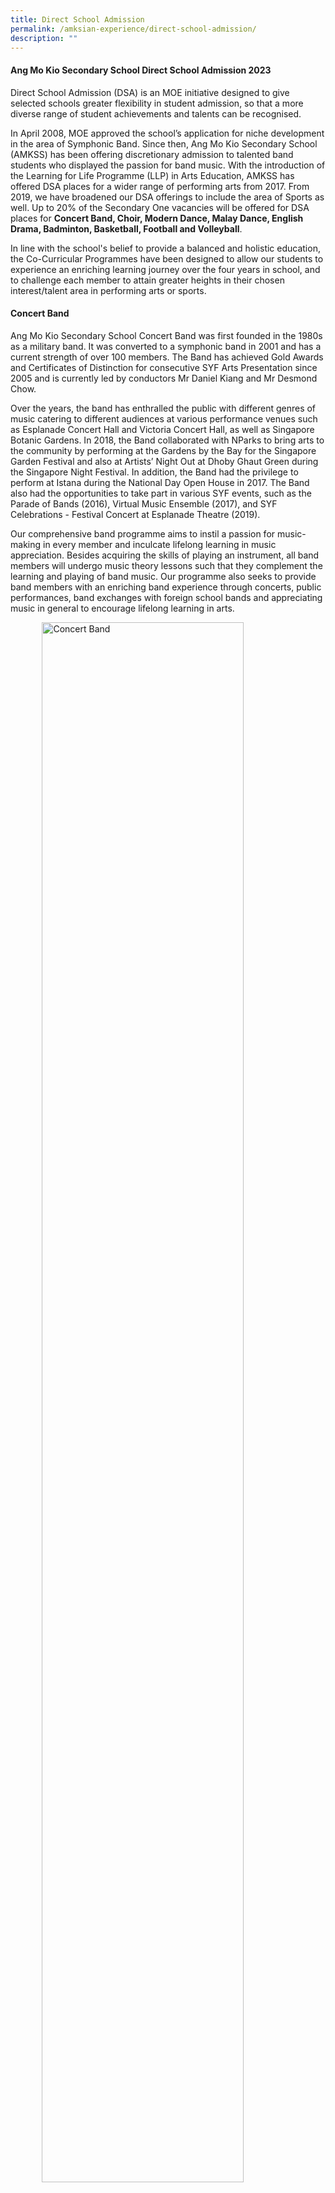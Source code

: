 ```yaml
---
title: Direct School Admission
permalink: /amksian-experience/direct-school-admission/
description: ""
---
```

#### Ang Mo Kio Secondary School Direct School Admission 2023

Direct School Admission (DSA) is an MOE initiative designed to give selected schools greater flexibility in student admission, so that a more diverse range of student achievements and talents can be recognised.

  

In April 2008, MOE approved the school’s application for niche development in the area of Symphonic Band. Since then, Ang Mo Kio Secondary School (AMKSS) has been offering discretionary admission to talented band students who displayed the passion for band music. With the introduction of the Learning for Life Programme (LLP) in Arts Education, AMKSS has offered DSA places for a wider range of performing arts from 2017. From 2019, we have broadened our DSA offerings to include the area of Sports as well. Up to 20% of the Secondary One vacancies will be offered for DSA places for&nbsp;**Concert Band, Choir, Modern Dance, Malay Dance, English Drama, Badminton, Basketball, Football and Volleyball**.

  

In line with the school's belief to provide a balanced and holistic education, the Co-Curricular Programmes have been designed to allow our students to experience an enriching learning journey over the four years in school, and to challenge each member to attain greater heights in their chosen interest/talent area in performing arts or sports.

#### Concert Band

Ang Mo Kio Secondary School Concert Band was first founded in the 1980s as a military band. It was converted to a symphonic band in 2001 and has a current strength of over 100 members. The Band has achieved Gold Awards and Certificates of Distinction for consecutive SYF Arts Presentation since 2005 and is currently led by conductors Mr Daniel Kiang and Mr Desmond Chow.

  

Over the years, the band has enthralled the public with different genres of music catering to different audiences at various performance venues such as Esplanade Concert Hall and Victoria Concert Hall, as well as Singapore Botanic Gardens. In 2018, the Band collaborated with NParks to bring arts to the community by performing at the Gardens by the Bay for the Singapore Garden Festival and also at Artists’ Night Out at Dhoby Ghaut Green during the Singapore Night Festival. In addition, the Band had the privilege to perform at Istana during the National Day Open House in 2017. The Band also had the opportunities to take part in various SYF events, such as the Parade of Bands (2016), Virtual Music Ensemble (2017), and SYF Celebrations - Festival Concert at Esplanade Theatre (2019).

  

Our comprehensive band programme aims to instil a passion for music-making in every member and inculcate lifelong learning in music appreciation. Besides acquiring the skills of playing an instrument, all band members will undergo music theory lessons such that they complement the learning and playing of band music. Our programme also seeks to provide band members with an enriching band experience through concerts, public performances, band exchanges with foreign school bands and appreciating music in general to encourage lifelong learning in arts.

<style>  
img {  
  display: block;  
  margin-left: auto;  
  margin-right: auto;  
}  
</style>  
<img src="/images/IMG-20190424-WA0000.jpg" alt="Concert Band" style="width:80%;">  
  
<br>         
<table class="ive\_eobj\_center iveo\_table ives\_tab\_simple3" style="margin: auto; outline: 0px; padding: 0px; border-collapse: collapse; clear: both; border: 1px solid rgb(170, 170, 170); color: rgb(0, 77, 46); font-family: Outfit, sans-serif; font-size: 14px; font-style: normal; font-variant-ligatures: normal; font-variant-caps: normal; font-weight: 400; letter-spacing: normal; orphans: 2; text-align: left; text-transform: none; white-space: normal; widows: 2; word-spacing: 0px; -webkit-text-stroke-width: 0px; background-color: rgb(255, 255, 255); text-decoration-thickness: initial; text-decoration-style: initial; text-decoration-color: initial; width: 920px;"><tbody style="margin: 0px; outline: 0px; padding: 0px;"><tr style="margin: 0px; outline: 0px; padding: 0px;"><td style="margin: 0px; outline: 0px; padding: 2px; text-align: left; border: 1px solid rgb(170, 170, 170);"><b style="margin: 0px; outline: 0px; padding: 0px;">Concert Band</b></td></tr><tr style="margin: 0px; outline: 0px; padding: 0px;"><td style="margin: 0px; outline: 0px; padding: 2px; text-align: center; border: 1px solid rgb(170, 170, 170);"><div style="margin: 0px; outline: 0px; padding: 0px; line-height: 24px !important; color: rgb(0, 77, 46); font-family: Outfit, sans-serif; font-size: 14px; font-weight: 400; text-align: left;"><ul style="margin: 0px 0px 0.5em 1em; outline: 0px; padding: 0px 0px 0px 5px;"><li style="margin: 0px; outline: 0px; padding: 0px;">Pass audition and interview.</li><li style="margin: 0px; outline: 0px; padding: 0px;">Relevant instrumental skills in primary school bands and string ensembles.</li><li style="margin: 0px; outline: 0px; padding: 0px;">For the auditions, all applicants must prepare the following:</li><ul style="margin: 0px 0px 0.5em 1em; outline: 0px; padding: 0px;"><li style="margin: 0px; outline: 0px; padding: 0px;">1 piece of music (1-2 min) of his/her choice on the instrument in his/her talent area.</li><li style="margin: 0px; outline: 0px; padding: 0px;">2-3 scales of any key of at least 1 octave (For all instruments except non-pitched percussion instruments).</li></ul><li style="margin: 0px; outline: 0px; padding: 0px;">Candidates must be able to imitate melodies and rhythms given by the instructor/teacher.</li><li style="margin: 0px; outline: 0px; padding: 0px;">Candidates will also be given a short piece of Sec 1 music to sight-read.</li><li style="margin: 0px; outline: 0px; padding: 0px;">Applicants must bring their own instrument and choice piece of music for the audition. Only keyboard and percussion instruments will be provided by the school.</li><li style="margin: 0px; outline: 0px; padding: 0px;">Exemplify positive character traits, including resilience, motivation and integrity.</li></ul></div></td></tr></tbody></table>

#### Choir

Ang Mo Kio Secondary School Choir has a current strength of about 60 dedicated members, comprising Soprano, Alto, Tenor and Bass; and is helmed by talented chorister-conductor, Ms Cherie Chai. The choir achieved a Certificate of Distinction and Certificate of Accomplishment in SYF Arts Presentations in 2019 and 2017 respectively.

  

To hone our students’ vocal and public presentation skills, the choir performs in public, participates in choral exchanges with other schools and attends vocal workshops, master classes and concerts every year. Theory sessions based on the ABRSM syllabus are also carried out for the choir members to better equip them with knowledge and versatility in music.

  

The Choir showcases its talents at various school performances such as Awards Day, AMKsian Showcase and our school’s biennial event, the Night of Music, Arts and Dance (NOMAD). In the years 2015 and 2016, we had joint concert performances, “The Reason We Sing” and “The Reason We Sing II” respectively, with other school choirs at public venues and subsequently participated in the Voices of Singapore Festival at CHIJmes in 2019.

  

Besides singing, the Choir organizes activities to instill, develop and promote self-discipline, teamwork, confidence and commitment in our choristers. Every chorister has a responsibility to serve both the Choir and the community; as led by the Choir's Executive Committee based on our philosophy that every AMKsian Chorister "Always Strive For the Best - to Sing, to Share and to Serve"

<style>  
img {  
  display: block;  
  margin-left: auto;  
  margin-right: auto;  
}  
</style>  
<img src="/images/Choir.jpg" alt="Choir" style="width:80%;">  
  
<br>        
<table class="ive\_eobj\_center iveo\_table ives\_tab\_simple3" style="margin: auto; outline: 0px; padding: 0px; border-collapse: collapse; clear: both; border: 1px solid rgb(170, 170, 170); color: rgb(0, 77, 46); font-family: Outfit, sans-serif; font-size: 14px; font-style: normal; font-variant-ligatures: normal; font-variant-caps: normal; font-weight: 400; letter-spacing: normal; orphans: 2; text-align: left; text-transform: none; white-space: normal; widows: 2; word-spacing: 0px; -webkit-text-stroke-width: 0px; background-color: rgb(255, 255, 255); text-decoration-thickness: initial; text-decoration-style: initial; text-decoration-color: initial; width: 920px;"><tbody style="margin: 0px; outline: 0px; padding: 0px;"><tr style="margin: 0px; outline: 0px; padding: 0px;"><td style="margin: 0px; outline: 0px; padding: 2px; text-align: left; border: 1px solid rgb(170, 170, 170);"><b style="margin: 0px; outline: 0px; padding: 0px;">Choir</b></td></tr><tr style="margin: 0px; outline: 0px; padding: 0px;"><td style="margin: 0px; outline: 0px; padding: 2px; text-align: center; border: 1px solid rgb(170, 170, 170);"><div style="margin: 0px; outline: 0px; padding: 0px; line-height: 24px !important; color: rgb(0, 77, 46); font-family: Outfit, sans-serif; font-size: 14px; font-weight: 400; text-align: left;"><ul style="margin: 0px 0px 0.5em 1em; outline: 0px; padding: 0px 0px 0px 5px;"><li style="margin: 0px; outline: 0px; padding: 0px;">Pass audition and interview.</li><li style="margin: 0px; outline: 0px; padding: 0px;">For the auditions, applicants must prepare the following:</li><ul style="margin: 0px 0px 0.5em 1em; outline: 0px; padding: 0px;"><li style="margin: 0px; outline: 0px; padding: 0px;">Sing one piece of music (1-2 min) of his/her choice, from the choral, classical or musical theatre genres - to be sung with/ without accompaniment.</li><li style="margin: 0px; outline: 0px; padding: 0px;">Sing ‘Happy Birthday’ acapella (without accompaniment).</li></ul><li style="margin: 0px; outline: 0px; padding: 0px;">Candidates must be able to imitate or respond to notes and rhythms according to instructions given by the instructor/ teacher.</li><li style="margin: 0px; outline: 0px; padding: 0px;">Representation in SYF Arts Choral Presentation or representation in international choral festival competitions.</li><li style="margin: 0px; outline: 0px; padding: 0px;">Music theory background (at least a grade 3 will be preferable).</li><li style="margin: 0px; outline: 0px; padding: 0px;">Member of school choir.</li><li style="margin: 0px; outline: 0px; padding: 0px;">Exemplify positive character traits, including resilience, motivation and integrity.</li></ul></div></td></tr></tbody></table>

#### Dance Club

The Dance Club specialises in 2 broad categories of dance, namely&nbsp;**Modern and Malay Dance**. Two external instructors, who are professionally-trained dancers, coach the two dance groups in the technical and artistic aspects of the dance. Through our yearly Dance auditions conducted at the start of the year, we hope to recruit members who are passionate about dance and are committed to undergo rigorous training to build on their flexibility, physical strength and stamina.

  

The&nbsp;**Modern Dance**&nbsp;group strives to nurture and develop versatile performers. Through dance, students are empowered to express their emotions and personal stories through movement and rhythm. The dance group achieved the Certificate of Distinction in 2015, 2019, 2021 and 2023 and the Certificate of Accomplishment in 2017 at the Singapore Youth Festival (SYF) Arts Presentation. The group also had the honour of performing for the SYF Opening Concert at Esplanade in 2016.

  

The&nbsp;**Malay Dance**&nbsp;consists of an exuberant group of students with passion in Malay Dance. We provide opportunities for students to learn and appreciate Malay Dance and culture. We aim to develop our students to be graceful dancers and disciplined students. The group achieved the Certificate of Distinction in 2015 and 2017 and the Certificate of Accomplishment in 2019 and 2021 at the SYF Arts Presentation.

  

Through our Dance camps and Dance Exchange Programme, we give our students opportunities to learn from other instructors as well as dancers from other schools. These programmes help build confidence in our students when performing on stage. Besides showcasing their skills to a variety of audiences, they will also be trained to think critically about artistic works; relate aesthetically, affectively and cognitively to the dance art form and the contexts of artistic works; as well as explore and experiment with the art form.

<style>  
img {  
  display: block;  
  margin-left: auto;  
  margin-right: auto;  
}  
</style>  
<img src="/images/Modern%20Dance.jpg" alt="Modern Dance" style="width:80%;">  
  
<br>

<style>  
img {  
  display: block;  
  margin-left: auto;  
  margin-right: auto;  
}  
</style>  
<img src="/images/Malay%20Dance.jpg" alt="Malay Dance" style="width:80%;">  
  
<br>  
<table class="ive\_eobj\_center iveo\_table ives\_tab\_simple3" style="margin: auto; outline: 0px; padding: 0px; border-collapse: collapse; clear: both; border: 1px solid rgb(170, 170, 170); color: rgb(0, 77, 46); font-family: Outfit, sans-serif; font-size: 14px; font-style: normal; font-variant-ligatures: normal; font-variant-caps: normal; font-weight: 400; letter-spacing: normal; orphans: 2; text-align: left; text-transform: none; white-space: normal; widows: 2; word-spacing: 0px; -webkit-text-stroke-width: 0px; background-color: rgb(255, 255, 255); text-decoration-thickness: initial; text-decoration-style: initial; text-decoration-color: initial; width: 920px;"><tbody style="margin: 0px; outline: 0px; padding: 0px;"><tr style="margin: 0px; outline: 0px; padding: 0px;"><td style="margin: 0px; outline: 0px; padding: 2px; text-align: left; border: 1px solid rgb(170, 170, 170);"><b style="margin: 0px; outline: 0px; padding: 0px;">Modern Dance</b></td></tr><tr style="margin: 0px; outline: 0px; padding: 0px;"><td style="margin: 0px; outline: 0px; padding: 2px; text-align: center; border: 1px solid rgb(170, 170, 170);"><div style="margin: 0px; outline: 0px; padding: 0px; line-height: 24px !important; color: rgb(0, 77, 46); font-family: Outfit, sans-serif; font-size: 14px; font-weight: 400; text-align: left;"><ul style="margin: 0px 0px 0.5em 1em; outline: 0px; padding: 0px 0px 0px 5px;">All applicants will go through an audition and interview session.<li style="margin: 0px; outline: 0px; padding: 0px;">For the audition, all applicants will be required to prepare a solo piece of not more than 2 minutes. Applicants may choose to perform a piece from any dance genre. E.g. ballet, contemporary, jazz, street, lyrical, swing, tap, hip-hop, fusion</li><li style="margin: 0px; outline: 0px; padding: 0px;">In the second segment, shortlisted applicants will then be invited to follow our resident choreographer through a short piece of choreography</li><ul style="margin: 0px 0px 0.5em 1em; outline: 0px; padding: 0px;"><li style="margin: 0px; outline: 0px; padding: 0px;">All applicants should audition in the dance gear and footwear suitable to their dance genre for the first segment. Applicants are required to bring their own music to accompany the dance. Audio can be played through mobile phones. Props are allowed if necessary.</li><li style="margin: 0px; outline: 0px; padding: 0px;">For the second segment of the audition, applicants are required to be in leotards and tights for girls; and T-shirt and track pants for boys.</li></ul><li style="margin: 0px; outline: 0px; padding: 0px;"> Preferably a member of a dance club in primary school</li><li style="margin: 0px; outline: 0px; padding: 0px;">Representation in SYF Arts Presentation / Accomplishment at National level</li><li style="margin: 0px; outline: 0px; padding: 0px;">Exemplify positive character traits, including resilience, motivation and integrity</li></ul></div></td></tr></tbody></table>

<table class="ive\_eobj\_center iveo\_table ives\_tab\_simple3" style="margin: auto; outline: 0px; padding: 0px; border-collapse: collapse; clear: both; border: 1px solid rgb(170, 170, 170); color: rgb(0, 77, 46); font-family: Outfit, sans-serif; font-size: 14px; font-style: normal; font-variant-ligatures: normal; font-variant-caps: normal; font-weight: 400; letter-spacing: normal; orphans: 2; text-align: left; text-transform: none; white-space: normal; widows: 2; word-spacing: 0px; -webkit-text-stroke-width: 0px; background-color: rgb(255, 255, 255); text-decoration-thickness: initial; text-decoration-style: initial; text-decoration-color: initial; width: 920px;"><tbody style="margin: 0px; outline: 0px; padding: 0px;"><tr style="margin: 0px; outline: 0px; padding: 0px;"><td style="margin: 0px; outline: 0px; padding: 2px; text-align: left; border: 1px solid rgb(170, 170, 170);"><b style="margin: 0px; outline: 0px; padding: 0px;">Malay Dance</b></td></tr><tr style="margin: 0px; outline: 0px; padding: 0px;"><td style="margin: 0px; outline: 0px; padding: 2px; text-align: center; border: 1px solid rgb(170, 170, 170);"><div style="margin: 0px; outline: 0px; padding: 0px; line-height: 24px !important; color: rgb(0, 77, 46); font-family: Outfit, sans-serif; font-size: 14px; font-weight: 400; text-align: left;"><ul style="margin: 0px 0px 0.5em 1em; outline: 0px; padding: 0px 0px 0px 5px;">All applicants will go through an audition and interview session.<li style="margin: 0px; outline: 0px; padding: 0px;"> For the auditions, all applicants must prepare a 1-2 min dance solo(s). Applicants must choose a music that suits the dance piece. Applicants may choose to perform a piece from any of the 5 basic Malay dance genres. e.g. Inang, Asli, Joget, Zapin, Masri.</li><li style="margin: 0px; outline: 0px; padding: 0px;">     Students may perform dance(s) learnt in school (e.g. CCA, LLP) or self-choreographed pieces and should be in PE t-shirt and track pants. Props are allowed if necessary.</li><li style="margin: 0px; outline: 0px; padding: 0px;"> In the second segment, applicants will then be invited to follow our resident choreographer through a short piece of choreography. Students will be taught a very brief dance sequence by the instructor and have him/her reproduce it or perform a personal interpretation of it.</li><li style="margin: 0px; outline: 0px; padding: 0px;">       Preferably a member of a dance club in primary school.</li><li style="margin: 0px; outline: 0px; padding: 0px;">Representation in SYF Arts Presentation / Accomplishment at National level</li><li style="margin: 0px; outline: 0px; padding: 0px;">Exemplify positive character traits, including resilience, motivation and integrity</li></ul></div></td></tr></tbody></table>



#### English Drama 

The Drama Club strives to develop professionalism in our members through different forms of theatre performances and giving every member opportunities to participate in drama performances in various roles. Members learn useful acting skills and develop stage awareness, as well as to improvise, think creatively and work together as a team to put up short performances. Our members are also encouraged to take turns leading the warm-up sessions and games. Through these activities, Drama Club members build up their confidence and develop leadership skills.

  

In the Singapore Youth Festival (SYF) Arts Presentation 2017 and 2019, our Drama Club achieved the Certificate of Distinction. In 2021, we achieved a Certificate of Accomplishment. From 2016 to 2018, the Drama Club also participated in re: ACT, a Theatre for Social Advocacy project created by inwardBOUND in partnership with different charity organisations which cumulated into a performance where different secondary schools represented each charity's cause.

<style>  
img {  
  display: block;  
  margin-left: auto;  
  margin-right: auto;  
}  
</style>  
<img src="/images/Dramaa.jpg" alt="English Drama" style="width:80%;">    
<br>       
<table class="ive\_eobj\_center iveo\_table ives\_tab\_simple3" style="margin: auto; outline: 0px; padding: 0px; border-collapse: collapse; clear: both; border: 1px solid rgb(170, 170, 170); color: rgb(0, 77, 46); font-family: Outfit, sans-serif; font-size: 14px; font-style: normal; font-variant-ligatures: normal; font-variant-caps: normal; font-weight: 400; letter-spacing: normal; orphans: 2; text-align: left; text-transform: none; white-space: normal; widows: 2; word-spacing: 0px; -webkit-text-stroke-width: 0px; background-color: rgb(255, 255, 255); text-decoration-thickness: initial; text-decoration-style: initial; text-decoration-color: initial; width: 920px;"><tbody style="margin: 0px; outline: 0px; padding: 0px;"><tr style="margin: 0px; outline: 0px; padding: 0px;"><td style="margin: 0px; outline: 0px; padding: 2px; text-align: left; border: 1px solid rgb(170, 170, 170);"><b style="margin: 0px; outline: 0px; padding: 0px;">English Drama</b></td></tr><tr style="margin: 0px; outline: 0px; padding: 0px;"><td style="margin: 0px; outline: 0px; padding: 2px; text-align: center; border: 1px solid rgb(170, 170, 170);"><div style="margin: 0px; outline: 0px; padding: 0px; line-height: 24px !important; color: rgb(0, 77, 46); font-family: Outfit, sans-serif; font-size: 14px; font-weight: 400; text-align: left;"><ul style="margin: 0px 0px 0.5em 1em; outline: 0px; padding: 0px 0px 0px 5px;"><li style="margin: 0px; outline: 0px; padding: 0px;">All applications will be required to go through an interview and audition. The following will be tested:</li><ul style="margin: 0px 0px 0.5em 1em; outline: 0px; padding: 0px;"><li style="margin: 0px; outline: 0px; padding: 0px;">Acting &amp; Characterisation,</li><li style="margin: 0px; outline: 0px; padding: 0px;">Voice,</li><li style="margin: 0px; outline: 0px; padding: 0px;">Improvisation,</li><li style="margin: 0px; outline: 0px; padding: 0px;">Stage Presence.</li></ul></ul><ul style="margin: 0px 0px 0.5em 1em; outline: 0px; padding: 0px 0px 0px 5px;"><li style="margin: 0px; outline: 0px; padding: 0px;">Please prepare a 3 to 5 minute solo performance of either:</li><ul style="margin: 0px 0px 0.5em 1em; outline: 0px; padding: 0px;"><li style="margin: 0px; outline: 0px; padding: 0px;">a piece meant for only 1 performer (i.e. a monologue)<span>&nbsp;</span><b style="margin: 0px; outline: 0px; padding: 0px;"><i style="margin: 0px; outline: 0px; padding: 0px;">OR</i></b></li><li style="margin: 0px; outline: 0px; padding: 0px;">a piece meant for 2 or more performers but with only 1 character chosen for the performance<span>&nbsp;</span><b style="margin: 0px; outline: 0px; padding: 0px;"><i style="margin: 0px; outline: 0px; padding: 0px;">OR</i></b></li><li style="margin: 0px; outline: 0px; padding: 0px;">a piece meant for 2 or more performers but with the same student performing different characters.</li></ul><div style="margin: 0px; outline: 0px; padding: 0px; line-height: 24px !important; color: rgb(0, 77, 46); font-family: Outfit, sans-serif; font-size: 14px; font-weight: 400;"><li>Students may perform something scripted, devised, or improvised, and can be something learnt in school (in class or CCA). Students preparing their own performance can search for scripts of fairy tale or folk tale adaptations online or create these themselves.</li></div></ul><ul style="margin: 0px 0px 0.5em 1em; outline: 0px; padding: 0px 0px 0px 5px;"><li style="margin: 0px; outline: 0px; padding: 0px;">For the second part of the audition, students are to respond to a task which involves taking up a character role in a relatable scenario (eg meeting a schoolmate at the supermarket) with brief preparation time given (max 5 mins). Feedback will be given after the students’ first attempt for them to attempt a second time.</li></ul><ul style="margin: 0px 0px 0.5em 1em; outline: 0px; padding: 0px 0px 0px 5px;"><li style="margin: 0px; outline: 0px; padding: 0px;">Applicants with drama background and performance experience will be preferred. Do reference prior performance experience, or theatre performance you have watched.</li></ul><ul style="margin: 0px 0px 0.5em 1em; outline: 0px; padding: 0px 0px 0px 5px;"><li style="margin: 0px; outline: 0px; padding: 0px;">Exemplify positive character traits, including resilience, motivation and integrity.</li></ul></div></td></tr></tbody></table>

#### Badminton

Badminton – referred to by some as ‘The Fastest Racquet Sport in the World’ – requires agility, power, mental and physical prowess as well as endurance. Badminton places tremendous demands on those who practice the sport.
  

Ang Mo Kio Secondary School has made a name for herself in this tough but satisfying sport which hones delicate wrist-work skills, nimble footwork and perseverance. Team AMKSS trains thrice a week in order to help the students build badminton skills as well as their grit and persistence in getting things right.
  

Over the years, our team has consistently made our presence felt in the South Zone Interschool Badminton Tournament. In 2018, our B Division Boys and Girls fought hard to clinch third position. The following year, our B Division Girls achieved fourth position. In 2021, our B Girls finished third and in 2022, emerged second in the South Zone Badminton Competition.
  

Team AMKSS seeks opportunities that enable our players and leaders to plan, organize and implement a variety of programmes to benefit both the school and community. Annually, we organize a primary school badminton competition, the “AMKSS Invitational”, to promote the sport, encourage friendly sparring and help raise the standards of the sport amongst primary school students. In addition, players assist in the coaching of students in Ang Mo Kio and Townsville Primary Schools as part of our partnership and outreach efforts with our community.

<style>  
img {  
  display: block;  
  margin-left: auto;  
  margin-right: auto;  
}  
</style>  
<img src="/images/Badmintonn.jpg" alt="Badminton" style="width:80%;">  
  


#### Volleyball

Ang Mo Kio’s Volleyball Team was established in 1999 and has grown from strength to strength over the 21 years. The Team has consistently punched above its weight at the South Zone and National competitions, finishing among the top schools in both competitions. In 2019, the B Girls and B Boys emerged 2nd&nbsp;and 4th&nbsp;respectively in the Zonal Championships. Our B Girls finished third in 2021, and emerged runners-up in the 2022 South Zone Championship. Our Girls team is currently coached by Mr Teo Kee Theng and our Boys team is coached by Mr Gary Cheung Wan Yang. Over the years, the Team has produced talented individuals who went on to don National colours and represent the country. In 2018, one of our girls, Seah Yun Zhen Desiree was selected to represent Singapore at the 2018 ASEAN Schools Games, while our alumni, Alicia Tan Kai Yun (graduate of 2017) represented Singapore at the 2018 Asian U19 Beach Volleyball Championships in Thailand.

Our Volleyball programme aims to develop and sustain our students’ skills, passion and interest in Volleyball. We also strive to achieve sustained excellence in zonal and national competitions. And most importantly, we are driven to inculcate values such as teamwork, discipline and resilience in them.

<style>  
img {  
  display: block;  
  margin-left: auto;  
  margin-right: auto;  
}  
</style>  
<img src="/images/Volleyball.jpg" alt="Volleyball" style="width:80%;">  

<br>
       
#### Football (Boys)

Football, “The Beautiful Game”, is watched and enjoyed by millions all over the world. It is no different in Ang Mo Kio Secondary School. AMKSS Football has come a long way and made a name for herself by nurturing several players who have gone on to play at the highest level in Singapore and overseas.&nbsp; Singapore National Team Football players such as Shakir Hamzah and Zulfahmi Arifin are players who started their budding football journey in AMKSS. Both players were part of Young Lions squad in 2009 and 2010 respectively, progressing to the National Team which they are still a part of. Both have also gone on to play in foreign leagues in the region.

AMKSS Football team has always placed the importance of discipline, teamwork and sportsmanship in every training aspect; enabling the athletes to consistently perform at their maximum potential. Values are given utmost importance as we strongly fee that the right values should be the basic foundation in our students.

The AMKSS Football team emphasizes on the sharpening of technical skills in the C Division Team. This is the period where athletes are given drills and practices to sharpen their technical skills which they have picked up in primary schools. The C Division team is currently coached by Coach Deon Lim, a budding young coach who is passionate about what he does and works very well with his young charges. On the other hand, for the B Division Team, coached by Coach Hairil Amin, a greater emphasis is based on tactical awareness coupled with continued development of their technical skills as well as building their strength and endurance to play at their level and match the opponents. Coach Hairil brings with him a vast amount of experience having worked with various age group teams, S-League teams and has a great ability to develop players and bring them to the next level.

Over the years, the B Division Football team has done well to get into the Top 4 placing for the South Zone Competitions as well as League 3 Championship, in 2016 and 2019 respectively.

The team trains up to three times a week to help our athletes develop the necessary skill sets mentioned above and more importantly, mental resilience to face any possible challenges they face on and off the field.&nbsp; Our Football training programme aims to develop and sustain our students’ skills and passion in the sport, hoping to instil pursuing their sports for life interest in the future.
<style>  
img {  
  display: block;  
  margin-left: auto;  
  margin-right: auto;  
}  
</style>  
<img src="/images/dsa_football.jpg" alt="Football" style="width:80%;">

        
#### Basketball (Boys)

Basketball was reinstated as a full CCA in 2016. Having been a second CCA for many years, the school decided to start developing the boys from Secondary 1 due to the overwhelming interest shown by our students. The CCA stresses the importance of sportsmanship, fair play, respect, and excellence to enhance our athletes’ ability to perform at a higher level.&nbsp; Our team trains up to three times a week to help students develop the necessary skill sets, physical fitness and more importantly, mental resilience to face all possible challenges they will face both on and off the court.

The team is currently coached by Mr. Nai Hai Kiat who has a wealth of experience in coaching schools as well as clubs in the local basketball league. Under his stewardship, we hope to take our boys to the next level in terms of their skills as well as game play. We also hope to develop our boys to challenge themselves with more established schools in the basketball arena. Our basketball programme aims to develop and sustain our students’ skills, passion, and interest in the sport. As we continue to strive for excellence in competitions, we are driven to develop leaders and inculcate values of discipline and resilience in all our students.
<style>  
img {  
  display: block;  
  margin-left: auto;  
  margin-right: auto;  
}  
</style>  
<img src="/images/dsa_basketball.jpg" alt="Basketball" style="width:100%;">
<br>        
<table class="ive\_eobj\_center iveo\_table ives\_tab\_simple3" style="margin: auto; outline: 0px; padding: 0px; border-collapse: collapse; clear: both; border: 1px solid rgb(170, 170, 170); width: 920px;"><tbody style="margin: 0px; outline: 0px; padding: 0px;"><tr style="margin: 0px; outline: 0px; padding: 0px;"><td style="margin: 0px; outline: 0px; padding: 2px; text-align: left; border: 1px solid rgb(170, 170, 170);"><b style="margin: 0px; outline: 0px; padding: 0px;">Badminton, Basketball, Football &amp; Volleyball</b></td></tr><tr style="margin: 0px; outline: 0px; padding: 0px;"><td style="margin: 0px; outline: 0px; padding: 2px; text-align: center; border: 1px solid rgb(170, 170, 170);"><div style="margin: 0px; outline: 0px; padding: 0px; line-height: 24px !important; color: rgb(0, 77, 46); font-family: Outfit, sans-serif; font-size: 14px; font-weight: 400; text-align: left;">School team players or its equivalent in primary school<ul style="margin: 0px 0px 0.5em 1em; outline: 0px; padding: 0px;"><li style="margin: 0px; outline: 0px; padding: 0px;">Applicants must pass a sports specific selection test</li><ul style="margin: 0px 0px 0.5em 1em; outline: 0px; padding: 0px;"><li style="margin: 0px; outline: 0px; padding: 0px;">Applicants must display necessary game specific skills (Technique, agility, speed) required for the chosen sport.</li><li style="margin: 0px; outline: 0px; padding: 0px;">Applicants must also display tactical awareness in game situations.</li></ul><li style="margin: 0px; outline: 0px; padding: 0px;">Show the ability to work in teams</li><li style="margin: 0px; outline: 0px; padding: 0px;">Awards/Accomplishments in relevant areas.</li><li style="margin: 0px; outline: 0px; padding: 0px;">Good track record of performance in CCA or relevant external involvement.</li><li style="margin: 0px; outline: 0px; padding: 0px;">Participation in Inter-school and/or International Competitions.</li><li style="margin: 0px; outline: 0px; padding: 0px;">Applicants must also pass an interview.</li><li style="margin: 0px; outline: 0px; padding: 0px;">Exemplify positive character traits, including resilience, motivation and integrity.</li><li style="margin: 0px; outline: 0px; padding: 0px;">Only students with relevant experience will be considered.</li></ul></div></td></tr></tbody></table>
<br>

#### Application Procedure 
         
1.&nbsp; Application for DSA-Sec can be submitted through the online DSA-Sec Portal. The application is free-of-charge and will be open from&nbsp; ***4 May to 31 May 2023***. For more details, please refer to [MOE Website].

2.&nbsp; Parents and students are encouraged to choose schools wisely based on the student’s aptitudes and strengths, bearing in mind the schools’ academic and non-academic requirements, and the programmes available to develop the area of talent.

3.&nbsp; Meeting all the criteria does not guarantee the student will be shortlisted/given an offer.

4.&nbsp; The shortlisted applicants will be informed of the day and time of their trial session at least 2 weeks in advance and latest by&nbsp; ***18 August 2023*** .

5.&nbsp; Shortlisted applicants will be invited for a one-day face-to-face interview and trial in our school from ***15 June 2023*** to ***30 August 2023***.

6.&nbsp; The school ***will not*** inform applicants who ***are not shortlisted*** that they are unsuccessful in their application.

7.&nbsp; Shortlisted applicants will be notified of their application status by ***14 Sept 2023***.

8.&nbsp; Students who are successfully admitted to the school via DSA are expected to honour their commitment to the school, and participate in the activities related to the talent they are selected for from year 1-4.

For further clarifications, you may contact any of the following staff:

***For Sports matters:***

Mr. K Thanaraj<br><a href="mailto:thanaraj\_kalliya\_perumal@moe.edu.sg"><font color="#000000">thanaraj_kalliya_perumal@moe.edu.sg</font></a><br>
Tel: 64548605 (Ext 811)

***For Performing Arts matters:***

Ms Cheryl Ang <br><a href="mailto:cheryl\_ang@moe.edu.sg"><font color="#000000">cheryl_ang@moe.edu.sg</font></a><br>
Tel: 64548605 (Ext 863)

***For Admin matters:***

Ms Leona Cheong <br><a href="mailto:Leona\_CHEONG@schools.gov.sg"><font color="#000000">Leona_CHEONG@schools.gov.sg</font></a><br>
Tel: 64548605 (Ext 803)